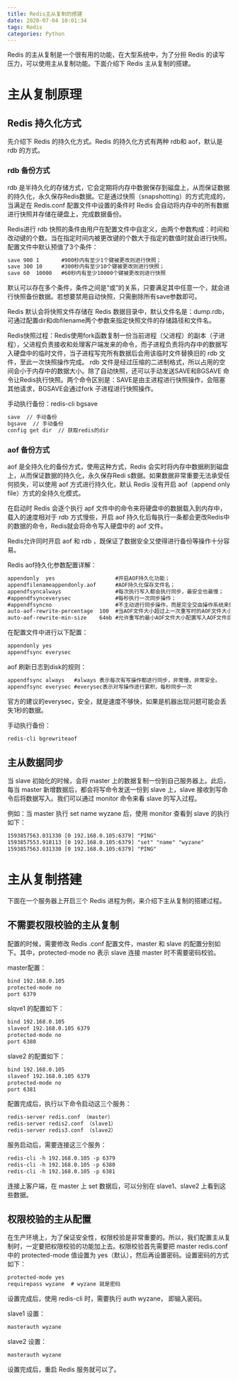 ```yaml
---
title: Redis主从复制的搭建
date: 2020-07-04 10:01:34
tags: Redis
categories: Python
---
```


Redis 的主从复制是一个很有用的功能，在大型系统中，为了分担 Redis 的读写压力，可以使用主从复制功能。下面介绍下 Redis 主从复制的搭建。

<!--more-->

# 主从复制原理

## Redis 持久化方式

先介绍下 Redis 的持久化方式。Redis 的持久化方式有两种 rdb和 aof，默认是 rdb 的方式。

### rdb 备份方式

rdb 是半持久化的存储方式，它会定期将内存中数据保存到磁盘上，从而保证数据的持久化，永久保存Redis数据。它是通过快照（snapshotting）的方式完成的，当满足在 Redis.conf 配置文件中设置的条件时 Redis 会自动将内存中的所有数据进行快照并存储在硬盘上，完成数据备份。

Redis进行 rdb 快照的条件由用户在配置文件中自定义，由两个参数构成：时间和改动键的个数。当在指定时间内被更改键的个数大于指定的数值时就会进行快照。配置文件中默认预值了3个条件：

```txt
save 900 1       #900秒内有至少1个键被更改则进行快照；
save 300 10      #300秒内有至少10个键被更改则进行快照；
save 60  10000   #60秒内有至少10000个键被更改则进行快照
```

默认可以存在多个条件，条件之间是“或”的关系，只要满足其中任意一个，就会进行快照备份数据。若想要禁用自动快照，只需删除所有save参数即可。

Redis 默认会将快照文件存储在 Redis 数据目录中，默认文件名是：dump.rdb，可通过配置dir和dbfilename两个参数来指定快照文件的存储路径和文件名。

Redis快照过程：Redis使用fork函数复制一份当前进程（父进程）的副本（子进程），父进程负责接收和处理客户端发来的命令，而子进程负责将内存中的数据写入硬盘中的临时文件，当子进程写完所有数据后会用该临时文件替换旧的 rdb 文件，至此一次快照操作完成。
rdb 文件是经过压缩的二进制格式，所以占用的空间会小于内存中的数据大小。除了自动快照，还可以手动发送SAVE和BGSAVE 命令让Redis执行快照。两个命令区别是：SAVE是由主进程进行快照操作，会阻塞其他请求，BGSAVE会通过fork 子进程进行快照操作。

手动执行备份：redis-cli bgsave

```txt
save  // 手动备份
bgsave  // 手动备份
config get dir  // 获取redis的dir
```

### aof 备份方式

aof 是全持久化的备份方式，使用这种方式，Redis 会实时将内存中数据刷到磁盘上，从而保证数据的持久化，永久保存Redi s数据。如果数据非常重要无法承受任何损失，可以使用 aof 方式进行持久化，默认 Redis 没有开启 aof（append only file）方式的全持久化模式。

在启动时 Redis 会逐个执行 apf 文件中的命令来将硬盘中的数据载入到内存中，载入的速度相对于 rdb 方式慢些，开启 aof 持久化后每执行一条都会更改Redis中的数据的命令，Redis就会将命令写入硬盘中的 aof 文件。

Redis允许同时开启 aof 和 rdb ，既保证了数据安全又使得进行备份等操作十分容易。

Redis aof持久化参数配置详解：

```txt
appendonly  yes                   #开启AOF持久化功能；
appendfilenameappendonly.aof      #AOF持久化保存文件名；
appendfsyncalways                 #每次执行写入都会执行同步，最安全也最慢；
#appendfsynceverysec              #每秒执行一次同步操作；
#appendfsyncno                    #不主动进行同步操作，而是完全交由操作系统来做，每30秒一次，最快也最不安全；
auto-aof-rewrite-percentage  100  #当AOF文件大小超过上一次重写时的AOF文件大小的百分之多少时会再次进行重写，如果之前没有重写过，则以启动时的AOF文件大小为依据；
auto-aof-rewrite-min-size    64mb #允许重写的最小AOF文件大小配置写入AOF文件后，要求系统刷新硬盘缓存的机制。
```

在配置文件中进行以下配置：

```txt
appendonly yes
appendfsync everysec
```

aof 刷新日志到disk的规则：

```txt
appendfsync always   #always 表示每次有写操作都进行同步，非常慢，非常安全。
appendfsync everysec #everysec表示对写操作进行累积，每秒同步一次
```

官方的建议的everysec，安全，就是速度不够快，如果是机器出现问题可能会丢失1秒的数据。

手动执行备份：

```txt
redis-cli bgrewriteaof
```



## 主从数据同步

当 slave 初始化的时候，会将 master 上的数据复制一份到自己服务器上。此后，每当 master 新增数据后，都会将写命令发送一份到 slave 上，slave 接收到写命令后将数据写入。我们可以通过 monitor 命令来看 slave 的写入过程。

例如：当 master 执行 set name wyzane 后，使用 monitor 查看到 slave 的执行如下：

```txt
1593857563.031330 [0 192.168.0.105:6379] "PING"
1593857553.918113 [0 192.168.0.105:6379] "set" "name" "wyzane"
1593857563.031330 [0 192.168.0.105:6379] "PING"
```



# 主从复制搭建

下面在一个服务器上开启三个 Redis 进程为例，来介绍下主从复制的搭建过程。

## 不需要权限校验的主从复制

配置的时候，需要修改 Redis .conf 配置文件，master 和 slave 的配置分别如下。其中，protected-mode no 表示 slave 连接 master 时不需要密码校验。

master配置：

```txt
bind 192.168.0.105
protected-mode no
port 6379
```

slqve1 的配置如下：

```txt
bind 192.168.0.105
slaveof 192.168.0.105 6379
protected-mode no
port 6380
```

slave2 的配置如下：

```txt
bind 192.168.0.105
slaveof 192.168.0.105 6379
protected-mode no
port 6381
```

配置完成后，执行以下命令启动这三个服务：

```txt
redis-server redis.conf （master）
redis-server redis2.conf （slave1）
redis-server redis3.conf （slave2）
```

服务启动后，需要连接这三个服务：

```txt
redis-cli -h 192.168.0.105 -p 6379
redis-cli -h 192.168.0.105 -p 6380
redis-cli -h 192.168.0.105 -p 6381
```

连接上客户端，在 master 上 set 数据后，可以分别在 slave1、slave2 上看到这些数据。



## 权限校验的主从配置

在生产环境上，为了保证安全性，权限校验是非常重要的。所以，我们配置主从复制时，一定要把权限校验的功能加上去。权限校验首先需要把 master redis.conf 中的 protected-mode 值设置为 yes（默认），然后再设置密码。设置密码的方式如下：

```txt
protected-mode yes
requirepass wyzane  # wyzane 就是密码
```

设置完成后，使用 redis-cli 时，需要执行 auth wyzane， 即输入密码。

slave1 设置：

```txt
masterauth wyzane
```

slave2 设置：

```txt
masterauth wyzane
```

设置完成后，重启 Redis 服务就可以了。